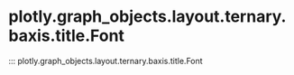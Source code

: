 # plotly.graph_objects.layout.ternary.baxis.title.Font

::: plotly.graph_objects.layout.ternary.baxis.title.Font
